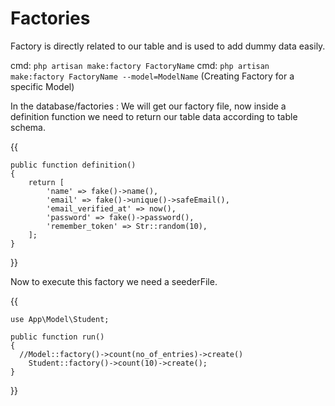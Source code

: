 #                                      Factories

Factory is directly related to our table and is used to add dummy data easily.

cmd: `php artisan make:factory FactoryName`
cmd: `php artisan make:factory FactoryName --model=ModelName` (Creating Factory for a specific Model)


In the database/factories : We will get our factory file, now inside a definition function we need to return our table data according to table schema.

{{

    public function definition()
    {
        return [
            'name' => fake()->name(),
            'email' => fake()->unique()->safeEmail(),
            'email_verified_at' => now(),
            'password' => fake()->password(),
            'remember_token' => Str::random(10),
        ];
    }

}}

Now to execute this factory we need a seederFile.

{{

    use App\Model\Student;
    
    public function run()
    {
      //Model::factory()->count(no_of_entries)->create()
        Student::factory()->count(10)->create();
    }
}}